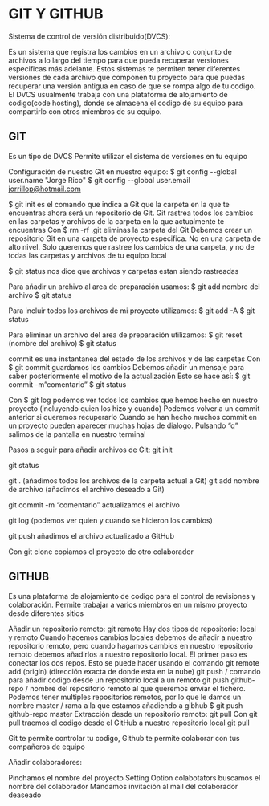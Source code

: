 # GIT Y GITHUB
Sistema de control de versión distribuido(DVCS):

Es un sistema que registra los cambios en un archivo o conjunto de archivos a lo largo del tiempo para que pueda recuperar versiones especificas más adelante.
Estos sistemas te permiten tener diferentes versiones de cada archivo que componen tu proyecto para que puedas recuperar una versión antigua en caso de que se rompa algo de tu codigo.
El DVCS usualmente trabaja con una plataforma de alojamiento de codigo(code hosting), donde se almacena el codigo de su equipo para compartirlo con otros miembros de su equipo.

## GIT
Es un tipo de DVCS
Permite utilizar el sistema de versiones en tu equipo

Configuración de nuestro Git en nuestro equipo:
$ git config --global user.name "Jorge Rico"
$ git config --global user.email jorrillop@hotmail.com

$ git init es el comando que indica a Git que la carpeta en la que te encuentras ahora será un repositorio de Git. Git rastrea todos los cambios en las carpetas y archivos de la carpeta en la que actualmente te encuentras
Con $ rm -rf .git eliminas la carpeta del Git
Debemos crear un repositorio Git en una carpeta de proyecto especifica. No en una carpeta de alto nivel. 
Solo queremos que rastree los cambios de una carpeta, y no de todas las carpetas y archivos de tu equipo local

$ git status nos dice que archivos y carpetas estan siendo rastreadas

Para añadir un archivo al area de preparación usamos:
$ git add nombre del archivo
$ git status

Para incluir todos los archivos de mi proyecto utilizamos:
$ git add -A
$ git status

Para eliminar un archivo del area de preparación utilizamos:
$ git reset (nombre del archivo)
$ git status

commit es una instantanea del estado de los archivos y de las carpetas
Con $ git commit guardamos los cambios
Debemos añadir un mensaje para saber posteriormente el motivo de la actualización
Esto se hace así:
$ git commit -m”comentario”
$ git status

Con $ git log podemos ver todos los cambios que hemos hecho en nuestro proyecto (incluyendo quien los hizo y cuando)
Podemos volver a un commit anterior si queremos recuperarlo
Cuando se han hecho muchos commit en un proyecto pueden aparecer muchas hojas de dialogo. Pulsando “q” salimos de la pantalla en nuestro terminal

Pasos a seguir para añadir archivos de Git:
git init

git status

git . (añadimos todos los archivos de la carpeta actual a Git)
git add nombre de archivo (añadimos el archivo deseado a Git)

git commit -m “comentario” actualizamos el archivo

git log (podemos ver quien y cuando se hicieron los cambios)

git push añadimos el archivo actualizado a GitHub

Con git clone copiamos el proyecto de otro colaborador
                                                                                       

## GITHUB
Es una plataforma de alojamiento de codigo para el control de revisiones y colaboración. Permite trabajar a varios miembros en un mismo proyecto desde diferentes sitios

Añadir un repositorio remoto: git remote
Hay dos tipos de repositorio: local y remoto
Cuando hacemos cambios locales debemos de añadir a nuestro repositorio remoto, pero cuando hagamos cambios en nuestro repositorio remoto debemos añadirlos a nuestro repositorio local.
El primer paso es conectar los dos repos. Esto se puede hacer usando el comando git remote add <alias>(origin) <github-url>(dirección exacta de donde esta en la nube)
git push / comando para añadir codigo desde un repositorio local a un remoto
git push <alias> <remote-branch-name> 
github-repo / nombre del repositorio remoto al que queremos enviar el fichero.
Podemos tener multiples repositorios remotos, por lo que le damos un nombre
master / rama a la que estamos añadiendo a gibhub
$ git push github-repo master
Extracción desde un repositorio remoto: git pull
Con git pull traemos el codigo desde el GitHub a nuestro repositorio local
git pull <alias> <remote-branch-name>

Git te permite controlar tu codigo, Github te permite colaborar con tus compañeros de equipo


Añadir colaboradores:

Pinchamos el nombre del proyecto
Setting
Option colabotators
buscamos el nombre del colaborador
Mandamos invitación al mail del colaborador deaseado